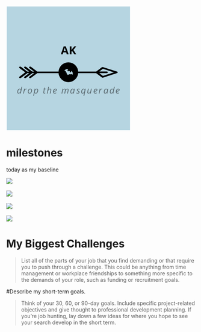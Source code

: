 ![alt text](https://github.com/land-pack/milestones/blob/master/assets/AK-LOGO/HatchfulExport-All/pinterest_profile_image.png)


# milestones
today as my baseline


![](http://progressed.io/bar/50?title=professional)

![](http://progressed.io/bar/40?title=English)

![](http://progressed.io/bar/10?title=social)

![](http://progressed.io/bar/30?title=relationship)



# My Biggest Challenges

>List all of the parts of your job that you find demanding or that require you to push through a challenge. This could be anything from time management or workplace friendships to something more specific to the demands of your role, such as funding or recruitment goals.

#Describe my short-term goals. 

>Think of your 30, 60, or 90-day goals. Include specific project-related objectives and give thought to professional development planning. If you’re job hunting, lay down a few ideas for where you hope to see your search develop in the short term.
